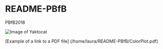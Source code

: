 # README-PBfB
PBfB2018

![Image of Yaktocat](https://octodex.github.com/images/yaktocat.png)

[Example of a link to a PDF file] (/home/laura/README-PBfB/ColorPlot.pdf)
